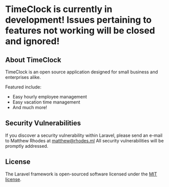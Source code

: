 # TimeClock is currently in development! Issues pertaining to features not working will be closed and ignored!

## About TimeClock

TimeClock is an open source application designed for small business and enterprises alike.

Featured include:
* Easy hourly employee management
* Easy vacation time management
* And much more!

## Security Vulnerabilities

If you discover a security vulnerability within Laravel, please send an e-mail to Matthew Rhodes at matthew@rhodes.ml All security vulnerabilities will be promptly addressed.

## License

The Laravel framework is open-sourced software licensed under the [MIT license](http://opensource.org/licenses/MIT).
